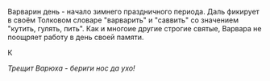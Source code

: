 Варварин день - начало зимнего праздничного периода. Даль фикирует в своём Толковом словаре "варварить" и "саввить" со значением "кутить, гулять, пить". Как и многоие другие строгие святые, Варвара не поощряет работу в день своей памяти.

К

_Трещит Варюха - бериги нос да ухо!_
